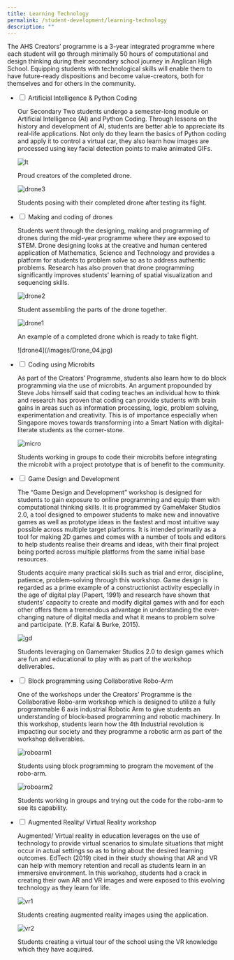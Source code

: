 ```yaml
---
title: Learning Technology
permalink: /student-development/learning-technology
description: ""
---
```

The AHS Creators’ programme is a 3-year integrated programme where each student will go through minimally 50 hours of computational and design thinking during their secondary school journey in Anglican High School. Equipping students with technological skills will enable them to have future-ready dispositions and become value-creators, both for themselves and for others in the community.

<ul class="jekyllcodex_accordion">
  <li>
    <input type="checkbox" id="accordion1">
    <label for="accordion1">Artificial Intelligence & Python Coding</label>
    <div>
      <p>Our Secondary Two students undergo a semester-long module on Artificial Intelligence (AI) and Python Coding. Through lessons on the history and development of AI, students are better able to appreciate its real-life applications. Not only do they learn the basics of Python coding and apply it to control a virtual car, they also learn how images are processed using key facial detection points  to make animated GIFs.</p>

![lt](/images/2021_LT_AI_01.jpg)</p>				
<p>Proud creators of the completed drone.</p>				
				
![drone3](/images/Drone_03.jpg)</p>	
<p>Students posing with their completed drone after testing its flight.</p>
    </div>
  </li>
	<li>
    <input type="checkbox" id="accordion2">
    <label for="accordion2">Making and coding of drones</label>
    <div>
      <p>Students went through the designing, making and programming of drones during the mid-year programme where they are exposed to STEM. Drone designing looks at the creative and human centered application of Mathematics, Science and Technology and provides a platform for students to problem solve so as to address authentic problems. Research has also proven that drone programming significantly improves students’ learning of spatial visualization and sequencing skills.</p>

![drone2](/images/Drone_02.jpg)</p>				
<p>Student assembling the parts of the drone together.</p>
				
![drone1](/images/Drone_01.jpg)</p>				
<p>An example of a completed drone which is ready to take flight.</p>				
![drone4](/images/Drone_04.jpg)</p>				
			</p>
    </div>
  </li>
	<li>
    <input type="checkbox" id="accordion3">
    <label for="accordion3">Coding using Microbits</label>
    <div>
      <p>As part of the Creators’ Programme, students also learn how to do block programming via the use of microbits. An argument propounded by Steve Jobs himself said that coding teaches an individual how to think and research has proven that coding can provide students with brain gains in areas such as information processing, logic, problem solving, experimentation and creativity. This is of importance especially when Singapore moves towards transforming into a Smart Nation with digital-literate students as the corner-stone.</p>
			
![micro](/images/micro.png)</p>			
<p>Students working in groups to code their microbits before integrating the microbit with a project prototype that is of benefit to the community.</p>
    </div>
  </li>
	<li>
    <input type="checkbox" id="accordion4">
    <label for="accordion4">Game Design and Development</label>
    <div>
      <p>The “Game Design and Development” workshop is designed for students to gain exposure to online programming and equip them with computational thinking skills. It is programmed by GameMaker Studios 2.0, a tool designed to empower students to make new and innovative games as well as prototype ideas in the fastest and most intuitive way possible across multiple target platforms. It is intended primarily as a tool for making 2D games and comes with a number of tools and editors to help students realise their dreams and ideas, with their final project being ported across multiple platforms from the same initial base resources.</p>

<p>Students acquire many practical skills such as trial and error, discipline, patience, problem-solving through this workshop. Game design is regarded as a prime example of a constructionist activity especially in the age of digital play (Papert, 1991) and research have shown that students’ capacity to create and modify digital games with and for each other offers them a tremendous advantage in understanding the ever-changing nature of digital media and what it means to problem solve and participate. (Y.B. Kafai & Burke, 2015).</p>

![gd](/images/gd.png)</p>			
<p>Students leveraging on Gamemaker Studios 2.0 to design games which are fun and educational to play with as part of the workshop deliverables.</p>
    </div>
  </li>
	<li>
    <input type="checkbox" id="accordion5">
    <label for="accordion5">Block programming using Collaborative Robo-Arm</label>
    <div>
      <p>One of the workshops under the Creators’ Programme is the Collaborative Robo-arm workshop which is designed to utilize a fully programmable 6 axis industrial Robotic Arm to give students an understanding of block-based programming and robotic machinery. In this workshop, students learn how the 4th Industrial revolution is impacting our society and they programme a robotic arm as part of the workshop deliverables.</p> 
			
![roboarm1](/images/RoboArm_01.jpg)</p>
<p>Students using block programming to program the movement of the robo-arm.</p>
				
![roboarm2](/images/RoboArm_02.jpg)</p>
<p>Students working in groups and trying out the code for the robo-arm to see its capability.</p>
    </div>
  </li>
	<li>
    <input type="checkbox" id="accordion6">
    <label for="accordion6">Augmented Reality/ Virtual Reality workshop</label>
    <div>
      <p>Augmented/ Virtual reality in education leverages on the use of technology to provide virtual scenarios to simulate situations that might occur in actual settings so as to bring about the desired learning outcomes. EdTech (2019) cited in their study showing that AR and VR can help with memory retention and recall as students learn in an immersive environment. In this workshop, students had a crack in creating their own AR and VR images and were exposed to this evolving technology as they learn for life.</p>

![vr1](/images/vr1.png)</p>				
<p>Students creating augmented reality images using the application.</p>
				
![vr2](/images/vr2.png)</p>				
<p>Students creating a virtual tour of the school using the VR knowledge which they have acquired.</p>
    </div>
  </li>
</ul>